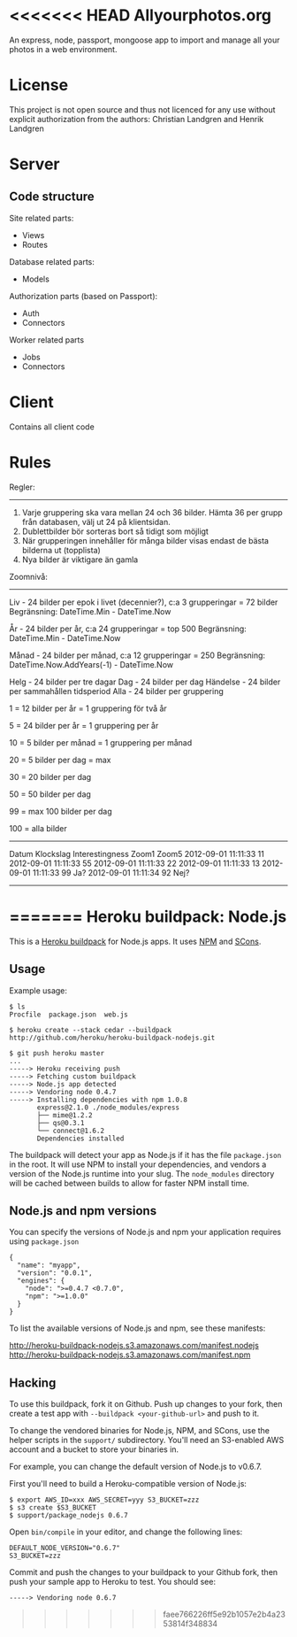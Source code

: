 <<<<<<< HEAD
Allyourphotos.org
=================

An express, node, passport, mongoose app to import and manage all your photos in a web environment.

License
=======
This project is not open source and thus not licenced for any use without explicit authorization from the authors: Christian Landgren and Henrik Landgren

Server
======

Code structure
--------------

Site related parts:
* Views
* Routes

Database related parts:
* Models

Authorization parts (based on Passport):
* Auth
* Connectors

Worker related parts
* Jobs
* Connectors


Client
======

Contains all client code


Rules
=====

Regler:
- - - -
1. Varje gruppering ska vara mellan 24 och 36 bilder. Hämta 36 per grupp från databasen, välj ut 24 på klientsidan.
2. Dublettbilder bör sorteras bort så tidigt som möjligt
3. När grupperingen innehåller för många bilder visas endast de bästa bilderna ut (topplista)
4. Nya bilder är viktigare än gamla

Zoomnivå:
- - - -

Liv - 24 bilder per epok i livet (decennier?), c:a 3 grupperingar = 72 bilder
Begränsning: DateTime.Min - DateTime.Now

År - 24 bilder per år, c:a 24 grupperingar = top 500
Begränsning: DateTime.Min - DateTime.Now


Månad - 24 bilder per månad, c:a 12 grupperingar = 250
Begränsning: DateTime.Now.AddYears(-1) - DateTime.Now


Helg - 24 bilder per tre dagar
Dag - 24 bilder per dag
Händelse - 24 bilder per sammahållen tidsperiod
Alla - 24 bilder per gruppering



1 = 12 bilder per år = 1 gruppering för två år

5 = 24 bilder per år = 1 gruppering per år

10 = 5 bilder per månad = 1 gruppering per månad

20 = 5 bilder per dag = max 

30 = 20 bilder per dag

50 = 50 bilder per dag

99 = max 100 bilder per dag

100 = alla bilder



- - - -

Datum       Klockslag    Interestingness  Zoom1     Zoom5
2012-09-01  11:11:33     11     
2012-09-01  11:11:33     55
2012-09-01  11:11:33     22
2012-09-01  11:11:33     13
2012-09-01  11:11:33     99               Ja?
2012-09-01  11:11:34     92               Nej?

- - - -
=======
Heroku buildpack: Node.js
=========================

This is a [Heroku buildpack](http://devcenter.heroku.com/articles/buildpacks) for Node.js apps.
It uses [NPM](http://npmjs.org/) and [SCons](http://www.scons.org/).

Usage
-----

Example usage:

    $ ls
    Procfile  package.json  web.js

    $ heroku create --stack cedar --buildpack http://github.com/heroku/heroku-buildpack-nodejs.git

    $ git push heroku master
    ...
    -----> Heroku receiving push
    -----> Fetching custom buildpack
    -----> Node.js app detected
    -----> Vendoring node 0.4.7
    -----> Installing dependencies with npm 1.0.8
           express@2.1.0 ./node_modules/express
           ├── mime@1.2.2
           ├── qs@0.3.1
           └── connect@1.6.2
           Dependencies installed

The buildpack will detect your app as Node.js if it has the file `package.json` in the root.  It will use NPM to install your dependencies, and vendors a version of the Node.js runtime into your slug.  The `node_modules` directory will be cached between builds to allow for faster NPM install time.

Node.js and npm versions
------------------------

You can specify the versions of Node.js and npm your application requires using `package.json`

    {
      "name": "myapp",
      "version": "0.0.1",
      "engines": {
        "node": ">=0.4.7 <0.7.0",
        "npm": ">=1.0.0"
      }
    }

To list the available versions of Node.js and npm, see these manifests:

http://heroku-buildpack-nodejs.s3.amazonaws.com/manifest.nodejs
http://heroku-buildpack-nodejs.s3.amazonaws.com/manifest.npm

Hacking
-------

To use this buildpack, fork it on Github.  Push up changes to your fork, then create a test app with `--buildpack <your-github-url>` and push to it.

To change the vendored binaries for Node.js, NPM, and SCons, use the helper scripts in the `support/` subdirectory.  You'll need an S3-enabled AWS account and a bucket to store your binaries in.

For example, you can change the default version of Node.js to v0.6.7.

First you'll need to build a Heroku-compatible version of Node.js:

    $ export AWS_ID=xxx AWS_SECRET=yyy S3_BUCKET=zzz
    $ s3 create $S3_BUCKET
    $ support/package_nodejs 0.6.7

Open `bin/compile` in your editor, and change the following lines:

    DEFAULT_NODE_VERSION="0.6.7"
    S3_BUCKET=zzz

Commit and push the changes to your buildpack to your Github fork, then push your sample app to Heroku to test.  You should see:

    -----> Vendoring node 0.6.7
>>>>>>> faee766226ff5e92b1057e2b4a2353814f348834
